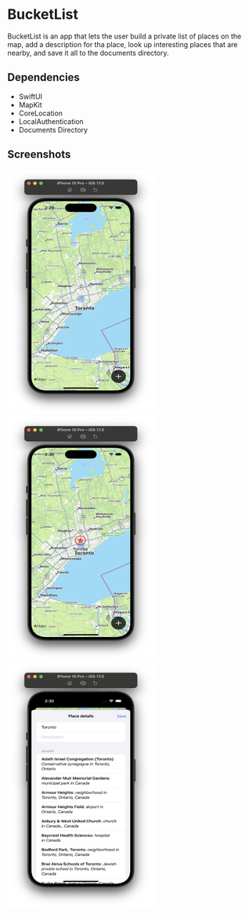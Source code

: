 # BucketList
 BucketList is an app that lets the user build a private list of places on the map, add a description for tha place, look up interesting places that are nearby, and save it all to the documents directory.
 
## Dependencies
- SwiftUI
- MapKit
- CoreLocation
- LocalAuthentication
- Documents Directory

## Screenshots
<img src="https://github.com/patar-nguyen/BucketList/blob/main/BucketList/Assets.xcassets/Main.imageset/Main.png?raw=true" data-canonical-src="https://gyazo.com/eb5c5741b6a9a16c692170a41a49c858.png" width="300" height="500" />

<img src="https://github.com/patar-nguyen/BucketList/blob/main/BucketList/Assets.xcassets/Added%20Location.imageset/Added%20Location.png?raw=true" width="300" height="500" />

<img src="https://github.com/patar-nguyen/BucketList/blob/main/BucketList/Assets.xcassets/Location%20Details.imageset/Location%20Details.png?raw=true" width="300" height="500" />

